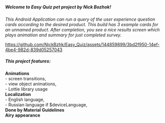 ##### Welcome to Easy Quiz pet project by Nick Bozhok! #####

_This Android Application can run a query of the user experience question cards according to the desired product.
This build has 3 example cards for an unnamed product. After completion, you see a nice results screen which plays animation and summary for just completed survey._  


https://github.com/NickBzhk/Easy_Quiz/assets/144859899/3bd2f950-14ef-4be4-982d-839d05257043


##### This project features: #####  
__Animations__  
    - screen transitions,  
    - view object animations,  
    - Lottie library usage  
__Localization__  
    - English language,  
    - Russian language if $deviceLanguage,  
__Done by Material Guidelines__  
__Airy appearance__
